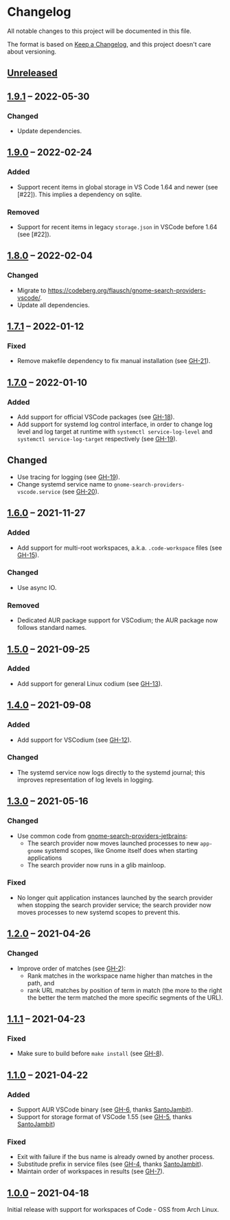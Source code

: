 # Changelog
All notable changes to this project will be documented in this file.

The format is based on [Keep a Changelog](https://keepachangelog.com/en/1.0.0/),
and this project doesn't care about versioning.

## [Unreleased]

## [1.9.1] – 2022-05-30

### Changed
- Update dependencies.

## [1.9.0] – 2022-02-24

### Added
- Support recent items in global storage in VS Code 1.64 and newer (see [#22]).
  This implies a dependency on sqlite.

### Removed
- Support for recent items in legacy `storage.json` in VSCode before 1.64  (see [#22]).

## [1.8.0] – 2022-02-04

### Changed
- Migrate to <https://codeberg.org/flausch/gnome-search-providers-vscode/>.
- Update all dependencies.

## [1.7.1] – 2022-01-12

### Fixed

- Remove makefile dependency to fix manual installation (see [GH-21]).

[GH-21]: https://codeberg.org/flausch/gnome-search-providers-vscode/pulls/21

## [1.7.0] – 2022-01-10

### Added
- Add support for official VSCode packages (see [GH-18]).
- Add support for systemd log control interface, in order to change log level and log target at runtime with `systemctl service-log-level` and `systemctl service-log-target` respectively (see [GH-19]).

## Changed
- Use tracing for logging (see [GH-19]).
- Change systemd service name to `gnome-search-providers-vscode.service` (see [GH-20]).

[GH-18]: https://codeberg.org/flausch/gnome-search-providers-vscode/pulls/18
[GH-19]: https://codeberg.org/flausch/gnome-search-providers-vscode/pulls/19
[GH-20]: https://codeberg.org/flausch/gnome-search-providers-vscode/pulls/20

## [1.6.0] – 2021-11-27

### Added
- Add support for multi-root workspaces, a.k.a. `.code-workspace` files (see [GH-15]).

### Changed
- Use async IO.

### Removed
- Dedicated AUR package support for VSCodium; the AUR package now follows standard names.

[GH-15]: https://codeberg.org/flausch/gnome-search-providers-vscode/pulls/15

## [1.5.0] – 2021-09-25

### Added
- Add support for general Linux codium (see [GH-13]).

[GH-13]: https://codeberg.org/flausch/gnome-search-providers-vscode/pulls/13

## [1.4.0] – 2021-09-08

### Added
- Add support for VSCodium (see [GH-12]).

### Changed
- The systemd service now logs directly to the systemd journal; this improves representation of log levels in logging.

[GH-12]: https://codeberg.org/flausch/gnome-search-providers-vscode/pulls/12

## [1.3.0] – 2021-05-16

### Changed
- Use common code from [gnome-search-providers-jetbrains](https://codeberg.org/flausch/gnome-search-providers-jetbrains/tree/main/crates/common):
  - The search provider now moves launched processes to new `app-gnome` systemd scopes, like Gnome itself does when starting applications
  - The search provider now runs in a glib mainloop.

### Fixed
- No longer quit application instances launched by the search provider when stopping the search provider service; the search provider now moves processes to new systemd scopes to prevent this.

## [1.2.0] – 2021-04-26

### Changed

- Improve order of matches (see [GH-2]):
    - Rank matches in the workspace name higher than matches in the path, and
    - rank URL matches by position of term in match (the more to the right the better the term matched the more specific segments of the URL).

[GH-2]: https://codeberg.org/flausch/gnome-search-providers-vscode/issues/2

## [1.1.1] – 2021-04-23

### Fixed
- Make sure to build before `make install` (see [GH-8]).

[GH-8]: https://codeberg.org/flausch/gnome-search-providers-vscode/issues/8

## [1.1.0] – 2021-04-22

### Added

- Support AUR VSCode binary (see [GH-6], thanks [SantoJambit]).
- Support for storage format of VSCode 1.55 (see [GH-5], thanks [SantoJambit])

### Fixed

- Exit with failure if the bus name is already owned by another process.
- Substitude prefix in service files (see [GH-4], thanks [SantoJambit]).
- Maintain order of workspaces in results (see [GH-7]).

[SantoJambit]: https://github.com/SantoJambit
[GH-4]: https://codeberg.org/flausch/gnome-search-providers-vscode/pulls/4
[GH-5]: https://codeberg.org/flausch/gnome-search-providers-vscode/pulls/5
[GH-6]: https://codeberg.org/flausch/gnome-search-providers-vscode/pulls/6
[GH-7]: https://codeberg.org/flausch/gnome-search-providers-vscode/pulls/7

## [1.0.0] – 2021-04-18

Initial release with support for workspaces of Code - OSS from Arch Linux.

[Unreleased]: https://codeberg.org/flausch/gnome-search-providers-vscode/compare/v1.9.1...HEAD
[1.9.1]: https://codeberg.org/flausch/gnome-search-providers-vscode/compare/v1.9.0...v1.9.1
[1.9.0]: https://codeberg.org/flausch/gnome-search-providers-vscode/compare/v1.8.0...v1.9.0
[1.8.0]: https://codeberg.org/flausch/gnome-search-providers-vscode/compare/v1.7.1...v1.8.0
[1.7.1]: https://codeberg.org/flausch/gnome-search-providers-vscode/compare/v1.7.0...v1.7.1
[1.7.0]: https://codeberg.org/flausch/gnome-search-providers-vscode/compare/v1.6.0...v1.7.0
[1.6.0]: https://codeberg.org/flausch/gnome-search-providers-vscode/compare/v1.5.0...v1.6.0
[1.5.0]: https://codeberg.org/flausch/gnome-search-providers-vscode/compare/v1.4.0...v1.5.0
[1.4.0]: https://codeberg.org/flausch/gnome-search-providers-vscode/compare/v1.3.0...v1.4.0
[1.3.0]: https://codeberg.org/flausch/gnome-search-providers-vscode/compare/v1.2.0...v1.3.0
[1.2.0]: https://codeberg.org/flausch/gnome-search-providers-vscode/compare/v1.1.1...v1.2.0
[1.1.1]: https://codeberg.org/flausch/gnome-search-providers-vscode/compare/v1.1.0...v1.1.1
[1.1.0]: https://codeberg.org/flausch/gnome-search-providers-vscode/compare/v1.0.0...v1.1.0
[1.0.0]: https://codeberg.org/flausch/gnome-search-providers-vscode/releases/tag/v1.0.0
